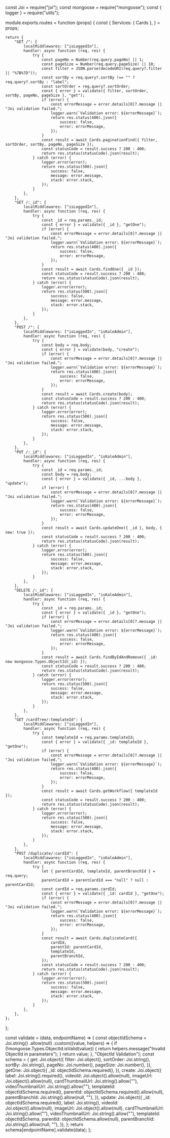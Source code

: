 const Joi = require("joi");
const mongoose = require("mongoose");
const { logger } = require("utils");

module.exports.routes = function (props) {
	const {
		Services: { Cards },
	} = props;

	return {
		"GET /": {
			localMiddlewares: ["isLoggedIn"],
			handler: async function (req, res) {
				try {
					const pageNo = Number(req.query.pageNo) || 1;
					const pageSize = Number(req.query.pageSize) || 10;
					const filter = JSON.parse(decodeURI(req.query?.filter || "%7B%7D"));
					const sortBy = req.query?.sortBy !== "" ? req.query?.sortBy : "label";
					const sortOrder = req.query?.sortOrder;
					const { error } = validate({ filter, sortOrder, sortBy, pageNo, pageSize }, "get");
					if (error) {
						const errorMessage = error.details[0]?.message || "Joi validation failed.";
						logger.warn(`Validation error: ${errorMessage}`);
						return res.status(400).json({
							success: false,
							error: errorMessage,
						});
					}
					const result = await Cards.paginationFind({ filter, sortOrder, sortBy, pageNo, pageSize });
					const statusCode = result.success ? 200 : 400;
					return res.status(statusCode).json(result);
				} catch (error) {
					logger.error(error);
					return res.status(500).json({
						success: false,
						message: error.message,
						stack: error.stack,
					});
				}
			},
		},
		"GET /:_id": {
			localMiddlewares: ["isLoggedIn"],
			handler: async function (req, res) {
				try {
					const _id = req.params._id;
					const { error } = validate({ _id }, "getOne");
					if (error) {
						const errorMessage = error.details[0]?.message || "Joi validation failed.";
						logger.warn(`Validation error: ${errorMessage}`);
						return res.status(400).json({
							success: false,
							error: errorMessage,
						});
					}
					const result = await Cards.findOne({ _id });
					const statusCode = result.success ? 200 : 400;
					return res.status(statusCode).json(result);
				} catch (error) {
					logger.error(error);
					return res.status(500).json({
						success: false,
						message: error.message,
						stack: error.stack,
					});
				}
			},
		},
		"POST /": {
			localMiddlewares: ["isLoggedIn", "isKaleAdmin"],
			handler: async function (req, res) {
				try {
					const body = req.body;
					const { error } = validate(body, "create");
					if (error) {
						const errorMessage = error.details[0]?.message || "Joi validation failed.";
						logger.warn(`Validation error: ${errorMessage}`);
						return res.status(400).json({
							success: false,
							error: errorMessage,
						});
					}
					const result = await Cards.create(body);
					const statusCode = result.success ? 200 : 400;
					return res.status(statusCode).json(result);
				} catch (error) {
					logger.error(error);
					return res.status(500).json({
						success: false,
						message: error.message,
						stack: error.stack,
					});
				}
			},
		},
		"PUT /:_id": {
			localMiddlewares: ["isLoggedIn", "isKaleAdmin"],
			handler: async function (req, res) {
				try {
					const _id = req.params._id;
					const body = req.body;
					const { error } = validate({ _id, ...body }, "update");
					if (error) {
						const errorMessage = error.details[0]?.message || "Joi validation failed.";
						logger.warn(`Validation error: ${errorMessage}`);
						return res.status(400).json({
							success: false,
							error: errorMessage,
						});
					}
					const result = await Cards.updateOne({ _id }, body, { new: true });
					const statusCode = result.success ? 200 : 400;
					return res.status(statusCode).json(result);
				} catch (error) {
					logger.error(error);
					return res.status(500).json({
						success: false,
						message: error.message,
						stack: error.stack,
					});
				}
			},
		},
		"DELETE /:_id": {
			localMiddlewares: ["isLoggedIn", "isKaleAdmin"],
			handler: async function (req, res) {
				try {
					const _id = req.params._id;
					const { error } = validate({ _id }, "getOne");
					if (error) {
						const errorMessage = error.details[0]?.message || "Joi validation failed.";
						logger.warn(`Validation error: ${errorMessage}`);
						return res.status(400).json({
							success: false,
							error: errorMessage,
						});
					}
					const result = await Cards.findByIdAndRemove({ _id: new mongoose.Types.ObjectId(_id) });
					const statusCode = result.success ? 200 : 400;
					return res.status(statusCode).json(result);
				} catch (error) {
					logger.error(error);
					return res.status(500).json({
						success: false,
						message: error.message,
						stack: error.stack,
					});
				}
			},
		},
		"GET /cardTree/:templateId": {
			localMiddlewares: ["isLoggedIn"],
			handler: async function (req, res) {
				try {
					const templateId = req.params.templateId;
					const { error } = validate({ _id: templateId }, "getOne");
					if (error) {
						const errorMessage = error.details[0]?.message || "Joi validation failed.";
						logger.warn(`Validation error: ${errorMessage}`);
						return res.status(400).json({
							success: false,
							error: errorMessage,
						});
					}
					const result = await Cards.getWorkflow({ templateId });
					const statusCode = result.success ? 200 : 400;
					return res.status(statusCode).json(result);
				} catch (error) {
					logger.error(error);
					return res.status(500).json({
						success: false,
						message: error.message,
						stack: error.stack,
					});
				}
			},
		},
		"POST /duplicate/:cardId": {
			localMiddlewares: ["isLoggedIn", "isKaleAdmin"],
			handler: async function (req, res) {
				try {
					let { parentCardId, templateId, parentBranchId } = req.query;
					parentCardId = parentCardId === "null" ? null : parentCardId;
					const cardId = req.params.cardId;
					const { error } = validate({ _id: cardId }, "getOne");
					if (error) {
						const errorMessage = error.details[0]?.message || "Joi validation failed.";
						logger.warn(`Validation error: ${errorMessage}`);
						return res.status(400).json({
							success: false,
							error: errorMessage,
						});
					}
					const result = await Cards.duplicateCard({
						cardId,
						parentId: parentCardId,
						templateId,
						parentBranchId,
					});
					const statusCode = result.success ? 200 : 400;
					return res.status(statusCode).json(result);
				} catch (error) {
					logger.error(error);
					return res.status(500).json({
						success: false,
						message: error.message,
						stack: error.stack,
					});
				}
			},
		},
	};
};

const validate = (data, endpointName) => {
	const objectIdSchema = Joi.string()
		.allow(null)
		.custom((value, helpers) => {
			if (!mongoose.Types.ObjectId.isValid(value)) {
				return helpers.message("Invalid ObjectId in parameters");
			}
			return value;
		}, "ObjectId Validation");
	const schema = {
		get: Joi.object({
			filter: Joi.object(),
			sortOrder: Joi.string(),
			sortBy: Joi.string(),
			pageNo: Joi.number(),
			pageSize: Joi.number(),
		}),
		getOne: Joi.object({
			_id: objectIdSchema.required(),
		}),
		create: Joi.object({
			label: Joi.string().required(),
			videoId: Joi.object().allow(null),
			imageUrl: Joi.object().allow(null),
			cardThumbnailUrl: Joi.string().allow(""),
			videoThumbnailUrl: Joi.string().allow(""),
			templateId: objectIdSchema.required(),
			parentId: objectIdSchema.required().allow(null),
			parentBranchId: Joi.string().allow(null, ""),
		}),
		update: Joi.object({
			_id: objectIdSchema.required(),
			label: Joi.string(),
			videoId: Joi.object().allow(null),
			imageUrl: Joi.object().allow(null),
			cardThumbnailUrl: Joi.string().allow(""),
			videoThumbnailUrl: Joi.string().allow(""),
			templateId: objectIdSchema,
			parentId: objectIdSchema.allow(null),
			parentBranchId: Joi.string().allow(null, ""),
		}),
	};
	return schema[endpointName].validate(data);
};
